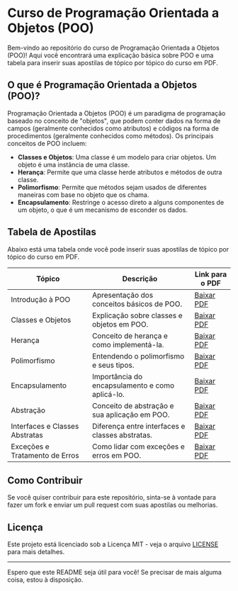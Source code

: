 # Curso de Programação Orientada a Objetos (POO)

Bem-vindo ao repositório do curso de Programação Orientada a Objetos (POO)! Aqui você encontrará uma explicação básica sobre POO e uma tabela para inserir suas apostilas de tópico por tópico do curso em PDF.

## O que é Programação Orientada a Objetos (POO)?

Programação Orientada a Objetos (POO) é um paradigma de programação baseado no conceito de "objetos", que podem conter dados na forma de campos (geralmente conhecidos como atributos) e códigos na forma de procedimentos (geralmente conhecidos como métodos). Os principais conceitos de POO incluem:

- **Classes e Objetos**: Uma classe é um modelo para criar objetos. Um objeto é uma instância de uma classe.
- **Herança**: Permite que uma classe herde atributos e métodos de outra classe.
- **Polimorfismo**: Permite que métodos sejam usados de diferentes maneiras com base no objeto que os chama.
- **Encapsulamento**: Restringe o acesso direto a alguns componentes de um objeto, o que é um mecanismo de esconder os dados.

## Tabela de Apostilas

Abaixo está uma tabela onde você pode inserir suas apostilas de tópico por tópico do curso em PDF.

| Tópico                      | Descrição                                                                 | Link para o PDF                                  |
|-----------------------------|---------------------------------------------------------------------------|--------------------------------------------------|
| Introdução à POO            | Apresentação dos conceitos básicos de POO.                                | [Baixar PDF](link_para_introducao_poo.pdf)       |
| Classes e Objetos           | Explicação sobre classes e objetos em POO.                                | [Baixar PDF](link_para_classes_objetos.pdf)      |
| Herança                     | Conceito de herança e como implementá-la.                                  | [Baixar PDF](link_para_heranca.pdf)             |
| Polimorfismo                | Entendendo o polimorfismo e seus tipos.                                   | [Baixar PDF](link_para_polimorfismo.pdf)         |
| Encapsulamento              | Importância do encapsulamento e como aplicá-lo.                          | [Baixar PDF](link_para_encapsulamento.pdf)       |
| Abstração                   | Conceito de abstração e sua aplicação em POO.                             | [Baixar PDF](link_para_abstracao.pdf)            |
| Interfaces e Classes Abstratas | Diferença entre interfaces e classes abstratas.                      | [Baixar PDF](link_para_interfaces_abstratas.pdf)  |
| Exceções e Tratamento de Erros | Como lidar com exceções e erros em POO.                               | [Baixar PDF](link_para_excecoes_erros.pdf)      |

## Como Contribuir

Se você quiser contribuir para este repositório, sinta-se à vontade para fazer um fork e enviar um pull request com suas apostilas ou melhorias.

## Licença

Este projeto está licenciado sob a Licença MIT - veja o arquivo [LICENSE](LICENSE) para mais detalhes.

---

Espero que este README seja útil para você! Se precisar de mais alguma coisa, estou à disposição.
